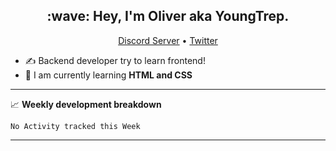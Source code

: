 <h2 align="center">:wave: Hey, I'm Oliver aka YoungTrep.</h2>
<p align="center">
  <a href="https://discord.gg/CfRPnCDEaN">Discord Server</a> •
  <a href="https://twitter.com/trep_young">Twitter</a>
</p>

- ✍️ Backend developer try to learn frontend!
- 📝 I am currently learning **HTML and CSS**

-------

📈 **Weekly development breakdown**
<!--START_SECTION:waka-->
```text
No Activity tracked this Week
```
<!--END_SECTION:waka-->

-------
